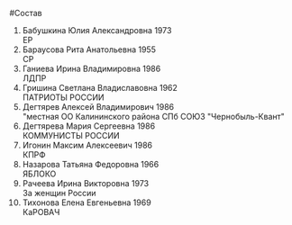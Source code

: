 #Состав
1. Бабушкина Юлия Александровна 1973   
    ЕР
2. Бараусова Рита Анатольевна 1955   
    СР
3. Ганиева Ирина Владимировна 1986   
    ЛДПР
4. Гришина Светлана Владиславовна 1962   
    ПАТРИОТЫ РОССИИ
5. Дегтярев Алексей Владимирович 1986   
    "местная ОО Калининского района СПб СОЮЗ "Чернобыль-Квант"
6. Дегтярева Мария Сергеевна 1986   
    КОММУНИСТЫ РОССИИ
7. Игонин Максим Алексеевич 1986   
    КПРФ
8. Назарова Татьяна Федоровна 1966   
    ЯБЛОКО
9. Рачеева Ирина Викторовна 1973   
    За женщин России
10. Тихонова Елена Евгеньевна 1969   
    КаРОВАЧ

